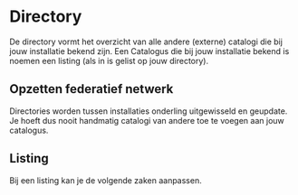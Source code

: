 # Directory

De directory vormt het overzicht van alle andere (externe) catalogi die bij jouw installatie bekend zijn. Een Catalogus die bij jouw installatie bekend is noemen een listing (als in is gelist op jouw directory). 

## Opzetten federatief netwerk
Directories worden tussen installaties onderling uitgewisseld en geupdate. Je hoeft dus nooit handmatig catalogi van andere toe te voegen aan jouw catalogus.  

## Listing
Bij een listing kan je de volgende zaken aanpassen.